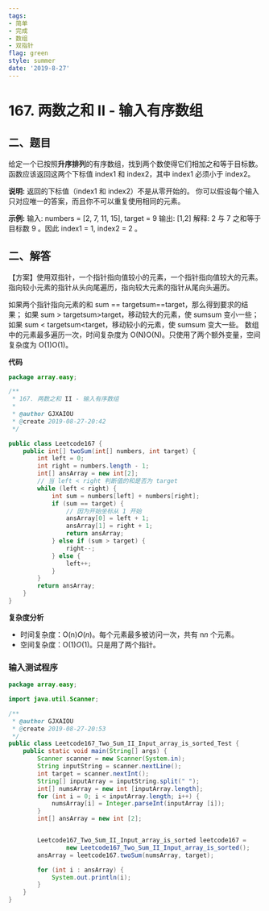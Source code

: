 ```yaml
---
tags: 
- 简单
- 完成
- 数组
- 双指针
flag: green
style: summer
date: '2019-8-27'
---
```


# 167. 两数之和 II - 输入有序数组
## 二、题目
给定一个已按照**升序排列**的有序数组，找到两个数使得它们相加之和等于目标数。
函数应该返回这两个下标值 index1 和 index2，其中 index1 必须小于 index2。

**说明:**
返回的下标值（index1 和 index2）不是从零开始的。
你可以假设每个输入只对应唯一的答案，而且你不可以重复使用相同的元素。

**示例:**
输入: numbers = [2, 7, 11, 15], target = 9
输出: [1,2]
解释: 2 与 7 之和等于目标数 9 。因此 index1 = 1, index2 = 2 。

## 二、解答

【方案】使用双指针，一个指针指向值较小的元素，一个指针指向值较大的元素。指向较小元素的指针从头向尾遍历，指向较大元素的指针从尾向头遍历。

如果两个指针指向元素的和 sum == targetsum==target，那么得到要求的结果；
如果 sum > targetsum>target，移动较大的元素，使 sumsum 变小一些；
如果 sum < targetsum<target，移动较小的元素，使 sumsum 变大一些。
数组中的元素最多遍历一次，时间复杂度为 O(N)O(N)。只使用了两个额外变量，空间复杂度为 O(1)O(1)。



**代码**

```java
package array.easy;

/**
 * 167. 两数之和 II - 输入有序数组
 *
 * @author GJXAIOU
 * @create 2019-08-27-20:42
 */

public class Leetcode167 {
    public int[] twoSum(int[] numbers, int target) {
        int left = 0;
        int right = numbers.length - 1;
        int[] ansArray = new int[2];
        // 当 left < right 判断值的和是否为 target
        while (left < right) {
            int sum = numbers[left] + numbers[right];
            if (sum == target) {
                // 因为开始坐标从 1 开始
                ansArray[0] = left + 1;
                ansArray[1] = right + 1;
                return ansArray;
            } else if (sum > target) {
                right--;
            } else {
                left++;
            }
        }
        return ansArray;
    }
}

```

**复杂度分析**

- 时间复杂度：O(n)*O*(*n*)。每个元素最多被访问一次，共有 n*n* 个元素。
- 空间复杂度：O(1)*O*(1)。只是用了两个指针。

### 输入测试程序

```java
package array.easy;

import java.util.Scanner;

/**
 * @author GJXAIOU
 * @create 2019-08-27-20:53
 */
public class Leetcode167_Two_Sum_II_Input_array_is_sorted_Test {
    public static void main(String[] args) {
        Scanner scanner = new Scanner(System.in);
        String inputString = scanner.nextLine();
        int target = scanner.nextInt();
        String[] inputArray = inputString.split(" ");
        int[] numsArray = new int [inputArray.length];
        for (int i = 0; i < inputArray.length; i++) {
            numsArray[i] = Integer.parseInt(inputArray [i]);
        }
        int[] ansArray = new int [2];


        Leetcode167_Two_Sum_II_Input_array_is_sorted leetcode167 =
                new Leetcode167_Two_Sum_II_Input_array_is_sorted();
        ansArray = leetcode167.twoSum(numsArray, target);

        for (int i : ansArray) {
            System.out.println(i);
        }
    }
}

```
